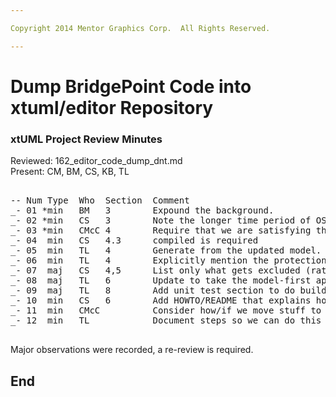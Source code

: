 ```yaml
---

Copyright 2014 Mentor Graphics Corp.  All Rights Reserved.

---
```


#  Dump BridgePoint Code into xtuml/editor Repository
### xtUML Project Review Minutes

Reviewed:  162_editor_code_dump_dnt.md  
Present:  CM, BM, CS, KB, TL

<pre>

-- Num Type  Who  Section  Comment
_- 01 *min   BM   3        Expound the background.
_- 02 *min   CS   3        Note the longer time period of OSS.
_- 03 *min   CMcC 4        Require that we are satisfying the customers.
_- 04  min   CS   4.3      compiled is required
_- 05  min   TL   4        Generate from the updated model.
_- 06  min   TL   4        Explicitly mention the protection of prebuilder.
_- 07  maj   CS   4,5      List only what gets excluded (rather than included).
_- 08  maj   TL   6        Update to take the model-first approach.
_- 09  maj   TL   8        Add unit test section to do build.
_- 10  min   CS   6        Add HOWTO/README that explains how to build.
_- 11  min   CMcC          Consider how/if we move stuff to open repo.
_- 12  min   TL            Document steps so we can do this for 4.2, 4.3, etc.

</pre>
   
Major observations were recorded, a re-review is required.


End
---
